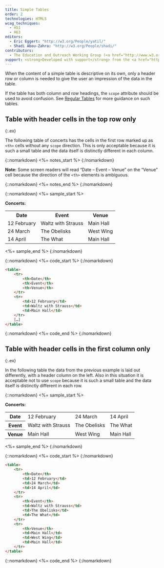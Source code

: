 ```yaml
---
title: Simple Tables
order: 2
technologies: HTML5
wcag_techniques:
  - H51
  - H63
editors:
  - Eric Eggert: "http://w3.org/People/yatil/"
  - Shadi Abou-Zahra: "http://w3.org/People/shadi/"
contributors:
  - The Education and Outreach Working Group (<a href="http://www.w3.org/WAI/EO/">EOWG</a>)
support: <strong>Developed with support</strong> from the <a href="http://www.w3.org/WAI/ACT/">WAI-ACT</a> project, co-funded by the European Commission <abbr title="Information Society Technologies">IST</abbr> Programme.
---
```


When the content of a simple table is descriptive on its own, only a header row or column is needed to give the user an impression of the data in the table.

If the table has both column and row headings, the `scope` attribute should be used to avoid confusion. See [Regular Tables](regular.html) for more guidance on such tables.

## Table with header cells in the top row only
{:.ex}

The following table of concerts has the cells in the first row marked up as `<th>` cells without any `scope` direction. This is only acceptable because it is such a small table and the data itself is distinctly different in each column.

{::nomarkdown}
<%= notes_start %>
{:/nomarkdown}

**Note:** Some screen readers will read “Date – Event – Venue” on the “Venue” cell  because the direction of the `<th>` elements is ambiguous.

{::nomarkdown}
<%= notes_end %>
{:/nomarkdown}

{::nomarkdown}
<%= sample_start %>

<p><strong>Concerts:</strong></p>
<table>
	<tr>
		<th>Date</th>
		<th>Event</th>
		<th>Venue</th>
	</tr>
	<tr>
		<td>12 February</td>
		<td>Waltz with Strauss</td>
		<td>Main Hall</td>
	</tr>
	<tr>
		<td>24 March</td>
		<td>The Obelisks</td>
		<td>West Wing</td>
	</tr>
	<tr>
		<td>14 April</td>
		<td>The What</td>
		<td>Main Hall</td>
	</tr>
</table>

<%= sample_end %>
{:/nomarkdown}

{::nomarkdown}
<%= code_start %>
{:/nomarkdown}

~~~ html
<table>
	<tr>
		<th>Date</th>
		<th>Event</th>
		<th>Venue</th>
	</tr>
	<tr>
		<td>12 February</td>
		<td>Waltz with Strauss</td>
		<td>Main Hall</td>
	</tr>
	[…]
</table>
~~~

{::nomarkdown}
<%= code_end %>
{:/nomarkdown}

## Table with header cells in the first column only
{:.ex}

In the following table the data from the previous example is laid out differently, with a header column on the left. Also in this situation it is acceptable not to use `scope` because it is such a small table and the data itself is distinctly different in each row.

{::nomarkdown}
<%= sample_start %>

<p><strong>Concerts:</strong></p>
<table>
	<tr>
		<th>Date</th>
		<td>12 February</td>
		<td>24 March</td>
		<td>14 April</td>
	</tr>
	<tr>
		<th>Event</th>
		<td>Waltz with Strauss</td>
		<td>The Obelisks</td>
		<td>The What</td>
	</tr>
	<tr>
		<th>Venue</th>
		<td>Main Hall</td>
		<td>West Wing</td>
		<td>Main Hall</td>
	</tr>
</table>

<%= sample_end %>
{:/nomarkdown}

{::nomarkdown}
<%= code_start %>
{:/nomarkdown}

~~~ html
<table>
	<tr>
		<th>Date</th>
		<td>12 February</td>
		<td>24 March</td>
		<td>14 April</td>
	</tr>
	<tr>
		<th>Event</th>
		<td>Waltz with Strauss</td>
		<td>The Obelisks</td>
		<td>The What</td>
	</tr>
	<tr>
		<th>Venue</th>
		<td>Main Hall</td>
		<td>West Wing</td>
		<td>Main Hall</td>
	</tr>
</table>
~~~

{::nomarkdown}
<%= code_end %>
{:/nomarkdown}
